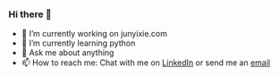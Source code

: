 ### Hi there 👋

- 🔭 I’m currently working on junyixie.com
- 🌱 I’m currently learning python
- 💬 Ask me about anything
- 📫 How to reach me: Chat with me on [LinkedIn](https://www.linkedin.com/in/junyi-xie/) or send me an [email](mailto:yunyi.xie@outlook.com)